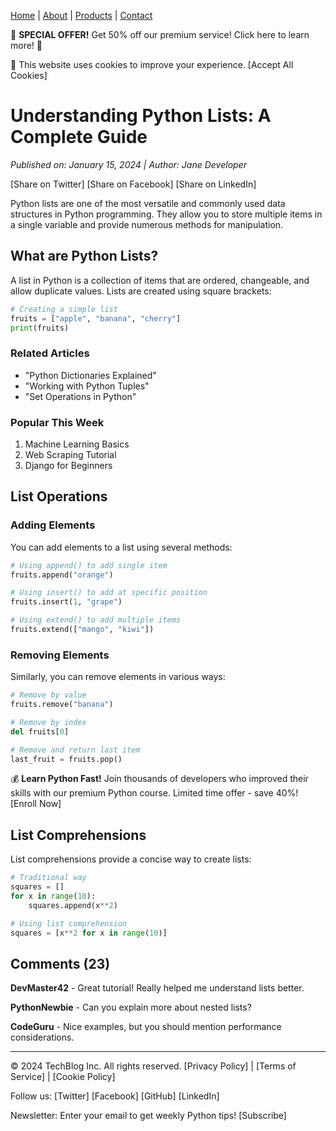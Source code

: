 <!-- Navigation -->
[Home](/) | [About](/about) | [Products](/products) | [Contact](/contact)

<!-- Advertisement -->
🎉 **SPECIAL OFFER!** Get 50% off our premium service! Click here to learn more! 🎉

<!-- Cookie Notice -->
🍪 This website uses cookies to improve your experience. [Accept All Cookies]

# Understanding Python Lists: A Complete Guide

*Published on: January 15, 2024 | Author: Jane Developer*

<!-- Social sharing buttons -->
[Share on Twitter] [Share on Facebook] [Share on LinkedIn]

Python lists are one of the most versatile and commonly used data structures in Python programming. They allow you to store multiple items in a single variable and provide numerous methods for manipulation.

## What are Python Lists?

A list in Python is a collection of items that are ordered, changeable, and allow duplicate values. Lists are created using square brackets:

```python
# Creating a simple list
fruits = ["apple", "banana", "cherry"]
print(fruits)
```

<!-- Sidebar content -->
### Related Articles
- "Python Dictionaries Explained"
- "Working with Python Tuples"
- "Set Operations in Python"

### Popular This Week
1. Machine Learning Basics
2. Web Scraping Tutorial
3. Django for Beginners

## List Operations

### Adding Elements

You can add elements to a list using several methods:

```python
# Using append() to add single item
fruits.append("orange")

# Using insert() to add at specific position
fruits.insert(1, "grape")

# Using extend() to add multiple items
fruits.extend(["mango", "kiwi"])
```

### Removing Elements

Similarly, you can remove elements in various ways:

```python
# Remove by value
fruits.remove("banana")

# Remove by index
del fruits[0]

# Remove and return last item
last_fruit = fruits.pop()
```

<!-- Advertisement -->
💰 **Learn Python Fast!** Join thousands of developers who improved their skills with our premium Python course. Limited time offer - save 40%! [Enroll Now]

## List Comprehensions

List comprehensions provide a concise way to create lists:

```python
# Traditional way
squares = []
for x in range(10):
    squares.append(x**2)

# Using list comprehension
squares = [x**2 for x in range(10)]
```

<!-- Comments section -->
## Comments (23)

**DevMaster42** - Great tutorial! Really helped me understand lists better.

**PythonNewbie** - Can you explain more about nested lists?

**CodeGuru** - Nice examples, but you should mention performance considerations.

<!-- Footer -->
---
© 2024 TechBlog Inc. All rights reserved.
[Privacy Policy] | [Terms of Service] | [Cookie Policy]

Follow us: [Twitter] [Facebook] [GitHub] [LinkedIn]

Newsletter: Enter your email to get weekly Python tips! [Subscribe]

<!-- Analytics and tracking scripts would be here -->
